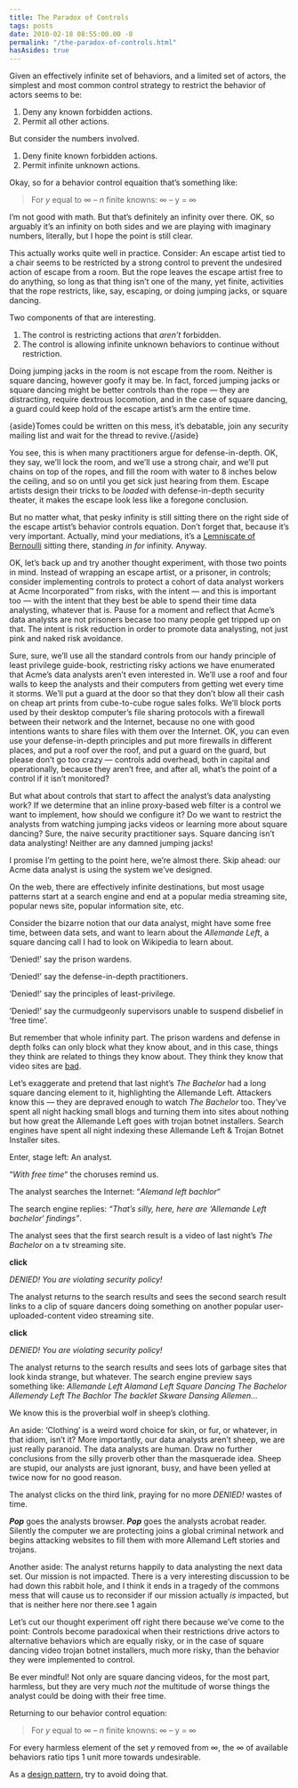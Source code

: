 ```yaml
---
title: The Paradox of Controls
tags: posts
date: 2010-02-18 08:55:00.00 -8
permalink: "/the-paradox-of-controls.html"
hasAsides: true
---
```

Given an effectively infinite set of behaviors, and a limited set of actors, the simplest and most common control strategy to restrict the behavior of actors seems to be:

1.  Deny any known forbidden actions.
2.  Permit all other actions.

But consider the numbers involved.

1.  Deny finite known forbidden actions.
2.  Permit infinite unknown actions.

Okay, so for a behavior control equaition that’s something like:

> For _y_ equal to _∞ – n_ finite knowns: ∞ – y = ∞

I’m not good with math. But that’s definitely an infinity over there. OK, so arguably it’s an infinity on both sides and we are playing with imaginary numbers, literally, but I hope the point is still clear.

This actually works quite well in practice. Consider: An escape artist tied to a chair seems to be restricted by a strong control to prevent the undesired action of escape from a room. But the rope leaves the escape artist free to do anything, so long as that thing isn’t one of the many, yet finite, activities that the rope restricts, like, say, escaping, or doing jumping jacks, or square dancing.

Two components of that are interesting.

1.  The control is restricting actions that _aren’t_ forbidden.
2.  The control is allowing infinite unknown behaviors to continue without restriction.

Doing jumping jacks in the room is not escape from the room. Neither is square dancing, however goofy it may be. In fact, forced jumping jacks or square dancing might be better controls than the rope — they are distracting, require dextrous locomotion, and in the case of square dancing, a guard could keep hold of the escape artist’s arm the entire time.

{aside}Tomes could be written on this mess, it’s debatable, join any security mailing list and wait for the thread to revive.{/aside}

You see, this is when many practitioners argue for defense-in-depth. OK, they say, we’ll lock the room, and we’ll use a strong chair, and we’ll put chains on top of the ropes, and fill the room with water to 8 inches below the ceiling, and so on until you get sick just hearing from them. Escape artists design their tricks to be _loaded_ with defense-in-depth security theater, it makes the escape look less like a foregone conclusion.

But no matter what, that pesky infinity is still sitting there on the right side of the escape artist’s behavior controls equation. Don’t forget that, because it’s very important. Actually, mind your mediations, it’s a [Lemniscate of Bernoulli](http://en.wikipedia.org/wiki/Lemniscate) sitting there, standing _in for_ infinity. Anyway.

OK, let’s back up and try another thought experiment, with those two points in mind. Instead of wrapping an escape artist, or a prisoner, in controls; consider implementing controls to protect a cohort of data analyst workers at Acme Incorporated™ from risks, with the intent — and this is important too — with the intent that they best be able to spend their time data analysting, whatever that is. Pause for a moment and reflect that Acme’s data analysts are not prisoners becase too many people get tripped up on that. The intent is risk reduction in order to promote data analysting, not just pink and naked risk avoidance.

Sure, sure, we’ll use all the standard controls from our handy principle of least privilege guide-book, restricting risky actions we have enumerated that Acme’s data analysts aren’t even interested in. We’ll use a roof and four walls to keep the analysts and their computers from getting wet every time it storms. We’ll put a guard at the door so that they don’t blow all their cash on cheap art prints from cube-to-cube rogue sales folks. We’ll block ports used by their desktop computer’s file sharing protocols with a firewall between their network and the Internet, because no one with good intentions wants to share files with them over the Internet. OK, you can even use your defense-in-depth principles and put more firewalls in different places, and put a roof over the roof, and put a guard on the guard, but please don’t go too crazy — controls add overhead, both in capital and operationally, because they aren’t free, and after all, what’s the point of a control if it isn’t monitored?

But what about controls that start to affect the analyst’s data analysting work? If we determine that an inline proxy-based web filter is a control we want to implement, how should we configure it? Do we want to restrict the analysts from watching jumping jacks videos or learning more about square dancing? Sure, the naive security practitioner says. Square dancing isn’t data analysting! Neither are any damned jumping jacks!

I promise I’m getting to the point here, we’re almost there. Skip ahead: our Acme data analyst is using the system we’ve designed.

On the web, there are effectively infinite destinations, but most usage patterns start at a search engine and end at a popular media streaming site, popular news site, popular information site, etc.

Consider the bizarre notion that our data analyst, might have some free time, between data sets, and want to learn about the _Allemande Left_, a square dancing call I had to look on Wikipedia to learn about.

‘Denied!’ say the prison wardens.

‘Denied!’ say the defense-in-depth practitioners.

‘Denied!’ say the principles of least-privilege.

‘Denied!’ say the curmudgeonly supervisors unable to suspend disbelief in ‘free time’.

But remember that whole infinity part. The prison wardens and defense in depth folks can only block what they know about, and in this case, things they think are related to things they know about. They think they know that video sites are [bad](http://solipsism.tumblr.com/post/392719309/no-one-knows-what-the-f-theyre-doing-or-the-3).

Let’s exaggerate and pretend that last night’s _The Bachelor_ had a long square dancing element to it, highlighting the Allemande Left. Attackers know this — they are depraved enough to watch _The Bachelor_ too. They’ve spent all night hacking small blogs and turning them into sites about nothing but how great the Allemande Left goes with trojan botnet installers. Search engines have spent all night indexing these Allemande Left & Trojan Botnet Installer sites.

Enter, stage left: An analyst.

“_With free time_“ the choruses remind us.

The analyst searches the Internet: “_Alemand left bachlor_“

The search engine replies: _“That’s silly, here, here are ‘_Allemande Left bachelor_‘ findings”_.

The analyst sees that the first search result is a video of last night’s _The Bachelor_ on a tv streaming site.

**click**

_DENIED! You are violating security policy!_

The analyst returns to the search results and sees the second search result links to a clip of square dancers doing something on another popular user-uploaded-content video streaming site.

**click**

_DENIED! You are violating security policy!_

The analyst returns to the search results and sees lots of garbage sites that look kinda strange, but whatever. The search engine preview says something like: _Allemande Left Alamand Left Square Dancing The Bachelor Allemendy Left The Bachlor The backlet Skware Dansing Allemen…_

We know this is the proverbial wolf in sheep’s clothing.

An aside: ‘Clothing’ is a weird word choice for skin, or fur, or whatever, in that idiom, isn’t it? More importantly, our data analysts aren’t sheep, we are just really paranoid. The data analysts are human. Draw no further conclusions from the silly proverb other than the masquerade idea. Sheep are stupid, our analysts are just ignorant, busy, and have been yelled at twice now for no good reason.

The analyst clicks on the third link, praying for no more _DENIED!_ wastes of time.

_**Pop**_ goes the analysts browser. _**Pop**_ goes the analysts acrobat reader. Silently the computer we are protecting joins a global criminal network and begins attacking websites to fill them with more Allemand Left stories and trojans.

Another aside: The analyst returns happily to data analysting the next data set. Our mission is not impacted. There is a very interesting discussion to be had down this rabbit hole, and I think it ends in a tragedy of the commons mess that will cause us to reconsider if our mission actually _is_ impacted, but that is neither here nor there.see 1 again

Let’s cut our thought experiment off right there because we’ve come to the point: Controls become paradoxical when their restrictions drive actors to alternative behaviors which are equally risky, or in the case of square dancing video trojan botnet installers, much more risky, than the behavior they were implemented to control.

Be ever mindful! Not only are square dancing videos, for the most part, harmless, but they are very much _not_ the multitude of worse things the analyst could be doing with their free time.

Returning to our behavior control equation:

>
> For _y_ equal to _∞ – n_ finite knowns: ∞ – y = ∞


For every harmless element of the set _y_ removed from ∞, the ∞ of available behaviors ratio tips 1 unit more towards undesirable.

As a [design pattern](http://www.43folders.com/2009/01/27/creativity-patterns), try to avoid doing that.